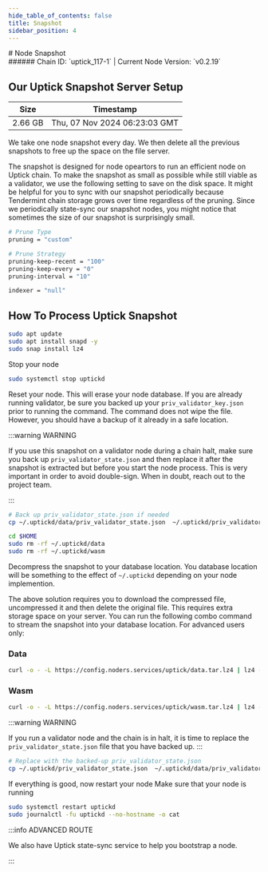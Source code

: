 ```yaml
---
hide_table_of_contents: false
title: Snapshot
sidebar_position: 4
---
```


<div class="h1-with-icon icon-uptick">
# Node Snapshot
</div>
###### Chain ID: `uptick_117-1` | Current Node Version: `v0.2.19`

## Our Uptick Snapshot Server Setup

| Size   | Timestamp   |
|--------|-------------|
| 2.66 GB | Thu, 07 Nov 2024 06:23:03 GMT |


We take one node snapshot every day. We then delete all the previous snapshots to free up the space on the file server.

The snapshot is designed for node opeartors to run an efficient node on Uptick chain. To make the snapshot as small as possible while still viable as a validator, we use the following setting to save on the disk space. It might be helpful for you to sync with our snapshot periodically because Tendermint chain storage grows over time regardless of the pruning. Since we periodically state-sync our snapshot nodes, you might notice that sometimes the size of our snapshot is surprisingly small.

```bash title="app.toml"
# Prune Type
pruning = "custom"

# Prune Strategy
pruning-keep-recent = "100"
pruning-keep-every = "0"
pruning-interval = "10"
```

```bash title="config.toml"
indexer = "null"
```

## How To Process Uptick Snapshot
```bash
sudo apt update
sudo apt install snapd -y
sudo snap install lz4
```

Stop your node
```bash
sudo systemctl stop uptickd
```
Reset your node. This will erase your node database. If you are already running validator, be sure you backed up your `priv_validator_key.json` prior to running the command. The command does not wipe the file. However, you should have a backup of it already in a safe location.

:::warning WARNING

If you use this snapshot on a validator node during a chain halt, make sure you back up `priv_validator_state.json` and then replace it after the snapshot is extracted but before you start the node process. This is very important in order to avoid double-sign. When in doubt, reach out to the project team.

:::

```bash
# Back up priv_validator_state.json if needed
cp ~/.uptickd/data/priv_validator_state.json  ~/.uptickd/priv_validator_state.json

cd $HOME
sudo rm -rf ~/.uptickd/data
sudo rm -rf ~/.uptickd/wasm
```

Decompress the snapshot to your database location. You database location will be something to the effect of `~/.uptickd` depending on your node implemention.

The above solution requires you to download the compressed file, uncompressed it and then delete the original file. This requires extra storage space on your server. You can run the following combo command to stream the snapshot into your database location. For advanced users only:
### Data
```bash
curl -o - -L https://config.noders.services/uptick/data.tar.lz4 | lz4 -d | tar -x -C ~/.uptickd
```
### Wasm
```bash
curl -o - -L https://config.noders.services/uptick/wasm.tar.lz4 | lz4 -d | tar -x -C ~/.uptickd
```

:::warning WARNING

If you run a validator node and the chain is in halt, it is time to replace the `priv_validator_state.json` file that you have backed up.
:::

```bash
# Replace with the backed-up priv_validator_state.json
cp ~/.uptickd/priv_validator_state.json  ~/.uptickd/data/priv_validator_state.json
```

If everything is good, now restart your node
Make sure that your node is running

```bash
sudo systemctl restart uptickd
sudo journalctl -fu uptickd --no-hostname -o cat
```

:::info ADVANCED ROUTE

We also have Uptick state-sync service to help you bootstrap a node.

:::
